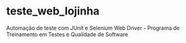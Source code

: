 # teste_web_lojinha
Automação de teste com JUnit e Selenium Web Driver - Programa de Treinamento em Testes e Qualidade de Software
